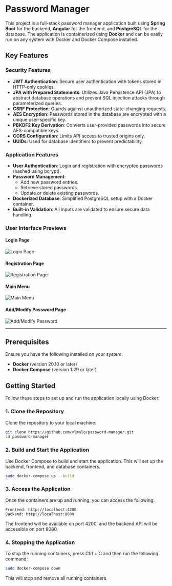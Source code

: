 # Password Manager

This project is a full-stack password manager application built using **Spring Boot** for the backend, **Angular** for the frontend, and **PostgreSQL** for the database. The application is containerized using **Docker** and can be easily run on any system with Docker and Docker Compose installed.

## Key Features

### Security Features
- **JWT Authentication**: Secure user authentication with tokens stored in HTTP-only cookies.
- **JPA with Prepared Statements**: Utilizes Java Persistence API (JPA) to abstract database operations and prevent SQL injection attacks through parameterized queries.
- **CSRF Protection**: Guards against unauthorized state-changing requests.
- **AES Encryption**: Passwords stored in the database are encrypted with a unique user-specific key.
- **PBKDF2 Key Derivation**: Converts user-provided passwords into secure AES-compatible keys.
- **CORS Configuration**: Limits API access to trusted origins only.
- **UUIDs**: Used for database identifiers to prevent predictability.
  
### Application Features
- **User Authentication**: Login and registration with encrypted passwords (hashed using bcrypt).
- **Password Management**:
  - Add new password entries.
  - Retrieve stored passwords.
  - Update or delete existing passwords.
- **Dockerized Database**: Simplified PostgreSQL setup with a Docker container.
- **Built-in Validation**: All inputs are validated to ensure secure data handling.

### User Interface Previews

#### Login Page
![Login Page](https://github.com/user-attachments/assets/5bb3298d-55e7-4bf0-88bf-850df1d171d4)

#### Registration Page
![Registration Page](https://github.com/user-attachments/assets/96c65c57-98e9-47a6-8f1d-206ec4508549)

#### Main Menu
![Main Menu](https://github.com/user-attachments/assets/ff3377de-fb21-406b-8f15-1d7561ce99a3)

#### Add/Modify Password Page
![Add/Modify Password](https://github.com/user-attachments/assets/1fa9ab81-2633-45c4-b18a-dad1ac2c511a)

---


## Prerequisites

Ensure you have the following installed on your system:

- **Docker** (version 20.10 or later)
- **Docker Compose** (version 1.29 or later)

## Getting Started

Follow these steps to set up and run the application locally using Docker:

### 1. Clone the Repository

Clone the repository to your local machine:

```bash
git clone https://github.com/vlmalo/password-manager.git
cd password-manager
```

### 2. Build and Start the Application

Use Docker Compose to build and start the application. This will set up the backend, frontend, and database containers.
```bash
sudo docker-compose up --build
```
### 3. Access the Application

Once the containers are up and running, you can access the following:

    Frontend: http://localhost:4200
    Backend: http://localhost:8080

The frontend will be available on port 4200, and the backend API will be accessible on port 8080.
### 4. Stopping the Application

To stop the running containers, press Ctrl + C and then run the following command:
```bash
sudo docker-compose down
```
This will stop and remove all running containers.
